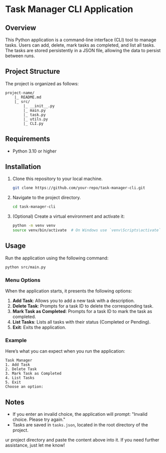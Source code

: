 
# Task Manager CLI Application

## Overview

This Python application is a command-line interface (CLI) tool to manage tasks. Users can add, delete, mark tasks as completed, and list all tasks. The tasks are stored persistently in a JSON file, allowing the data to persist between runs.

## Project Structure

The project is organized as follows:

```
project-name/
    |_ README.md
    |_ src/
        |_ __init__.py
        |_ main.py
        |_ task.py
        |_ utils.py  
        |_ CLI.py  
```

## Requirements

- Python 3.10 or higher

## Installation

1. Clone this repository to your local machine.

    ```sh
    git clone https://github.com/your-repo/task-manager-cli.git
    ```

2. Navigate to the project directory.

    ```sh
    cd task-manager-cli
    ```

3. (Optional) Create a virtual environment and activate it:

    ```sh
    python -m venv venv
    source venv/bin/activate  # On Windows use `venv\Scripts\activate`
    ```

## Usage

Run the application using the following command:

```sh
python src/main.py
```

### Menu Options

When the application starts, it presents the following options:

1. **Add Task**: Allows you to add a new task with a description.
2. **Delete Task**: Prompts for a task ID to delete the corresponding task.
3. **Mark Task as Completed**: Prompts for a task ID to mark the task as completed.
4. **List Tasks**: Lists all tasks with their status (Completed or Pending).
5. **Exit**: Exits the application.

### Example

Here’s what you can expect when you run the application:

```
Task Manager
1. Add Task
2. Delete Task
3. Mark Task as Completed
4. List Tasks
5. Exit
Choose an option: 
```

## Notes

- If you enter an invalid choice, the application will prompt: "Invalid choice. Please try again."
- Tasks are saved in `tasks.json`, located in the root directory of the project.

ur project directory and paste the content above into it. If you need further assistance, just let me know!
